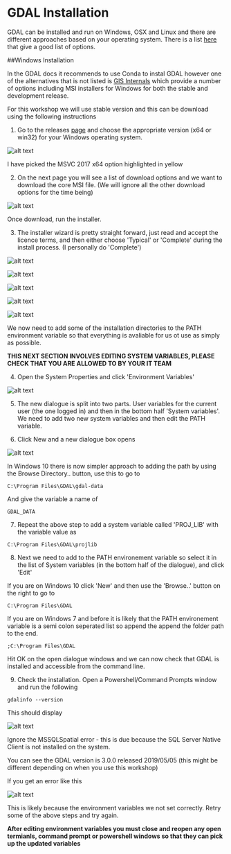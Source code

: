 # GDAL Installation

GDAL can be installed and run on Windows, OSX and Linux and there are different approaches based on your operating system. There is a list [here](https://gdal.org/download.html) that give a good list of options. 

##Windows Installation

In the GDAL docs it recommends to use Conda to instal GDAL however one of the alternatives that is not listed is [GIS Internals](https://www.gisinternals.com/) which provide a number of options including MSI installers for Windows for both the stable and development release.

For this workshop we will use stable version and this can be download using the following instructions

1. Go to the releases [page](https://www.gisinternals.com/release.php) and choose the appropriate version (x64 or win32) for your Windows operating system.

![alt text](../Images/GISInternals_Releases.PNG "GIS Internals Releases")

I have picked the MSVC 2017 x64 option highlighted in yellow

2. On the next page you will see a list of download options and we want to download the core MSI file. (We will ignore all the other download options for the time being)

![alt text](../Images/GISInternals_Downloads.PNG "GIS Internals Downloads")

Once download, run the installer.

3. The installer wizard is pretty straight forward, just read and accept the licence terms, and then either choose 'Typical' or 'Complete' during the install process. (I personally do 'Complete')

![alt text](../Images/GDALInstall1.PNG "GDAL Install 1")

![alt text](../Images/GDALInstall2.PNG "GDAL Install 2")

![alt text](../Images/GDALInstall3.PNG "GDAL Install 3")

![alt text](../Images/GDALInstall4.PNG "GDAL Install 4")

![alt text](../Images/GDALInstall5.PNG "GDAL Install 5")

We now need to add some of the installation directories to the PATH environment variable so that everything is avaliable for us ot use as simply as possible.

__THIS NEXT SECTION INVOLVES EDITING SYSTEM VARIABLES, PLEASE CHECK THAT YOU ARE ALLOWED TO BY YOUR IT TEAM__


4. Open the System Properties and click 'Environment Variables'

![alt text](../Images/EnvVar1.PNG "Environment Variables 1")

5. The new dialogue is split into two parts. User variables for the current user (the one logged in) and then in the bottom half 'System variables'. We need to add two new system variables and then edit the PATH variable.
   
6. Click New and a new dialogue box opens

![alt text](../Images/EnvVar2.PNG "Environment Variables 2")

In Windows 10 there is now simpler approach to adding the path by using the Browse Directory.. button, use this to go to

```C:\Program Files\GDAL\gdal-data```

And give the variable a name of

```GDAL_DATA```

7. Repeat the above step to add a system variable called 'PROJ_LIB' with the variable value as 

```C:\Program Files\GDAL\projlib```

8. Next we need to add to the PATH environement variable so select it in the list of System variables (in the bottom half of the dialogue), and click 'Edit'

If you are on Windows 10 click 'New' and then use the 'Browse..' button on the right to go to 

```C:\Program Files\GDAL```

If you are on Windows 7 and before it is likely that the PATH environement variable is a semi colon seperated list so append the append the folder path to the end.

```;C:\Program Files\GDAL```

Hit OK on the open dialogue windows and we can now check that GDAL is installed and accessible from the command line.


9.  Check the installation. Open a Powershell/Command Prompts window and run the following

```gdalinfo --version```

This should display 

![alt text](../Images/GDALInstall6.PNG "GDAL Install 6")

Ignore the MSSQLSpatial error - this is due because the SQL Server Native Client is not installed on the system.

You can see the GDAL version is 3.0.0 released 2019/05/05 (this might be different depending on when you use this workshop)

If you get an error like this

![alt text](../Images/GDALInstallError.PNG "GDAL Install Error")

This is likely because the environment variables we not set correctly. Retry some of the above steps and try again.

__After editing environment variables you must close and reopen any open termianls, command prompt or powershell windows so that they can pick up the updated variables__




